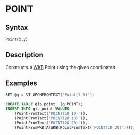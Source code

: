 # POINT

## Syntax

```sql
Point(x,y)
```

## Description

Constructs a [WKB](/sql-statements-structure/geographic-geometric-features/wkb/) Point using the given coordinates.

## Examples

```sql
SET @g = ST_GEOMFROMTEXT('Point(1 1)');

CREATE TABLE gis_point  (g POINT);
INSERT INTO gis_point VALUES
    (PointFromText('POINT(10 10)')),
    (PointFromText('POINT(20 10)')),
    (PointFromText('POINT(20 20)')),
    (PointFromWKB(AsWKB(PointFromText('POINT(10 20)'))));
```